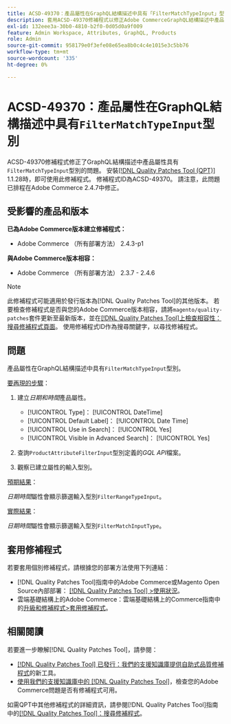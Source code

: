 ```yaml
---
title: ACSD-49370：產品屬性在GraphQL結構描述中具有「FilterMatchTypeInput」型別
description: 套用ACSD-49370修補程式以修正Adobe CommerceGraphQL結構描述中產品屬性具有「FilterMatchTypeInput」型別的問題。
exl-id: 132eee3a-30b0-4810-b2f0-0d05d0a9f009
feature: Admin Workspace, Attributes, GraphQL, Products
role: Admin
source-git-commit: 958179e0f3efe08e65ea8b0c4c4e1015e3c5bb76
workflow-type: tm+mt
source-wordcount: '335'
ht-degree: 0%

---
```


# ACSD-49370：產品屬性在GraphQL結構描述中具有`FilterMatchTypeInput`型別

ACSD-49370修補程式修正了GraphQL結構描述中產品屬性具有`FilterMatchTypeInput`型別的問題。 安裝[[!DNL Quality Patches Tool (QPT)]](/help/announcements/adobe-commerce-announcements/magento-quality-patches-released-new-tool-to-self-serve-quality-patches.md) 1.1.28時，即可使用此修補程式。 修補程式ID為ACSD-49370。 請注意，此問題已排程在Adobe Commerce 2.4.7中修正。

## 受影響的產品和版本

**已為Adobe Commerce版本建立修補程式：**

* Adobe Commerce （所有部署方法） 2.4.3-p1

**與Adobe Commerce版本相容：**

* Adobe Commerce （所有部署方法） 2.3.7 - 2.4.6

>[!NOTE]
>
>此修補程式可能適用於發行版本為[!DNL Quality Patches Tool]的其他版本。 若要檢查修補程式是否與您的Adobe Commerce版本相容，請將`magento/quality-patches`套件更新至最新版本，並在[[!DNL Quality Patches Tool]上檢查相容性：搜尋修補程式頁面](https://experienceleague.adobe.com/tools/commerce-quality-patches/index.html)。 使用修補程式ID作為搜尋關鍵字，以尋找修補程式。

## 問題

產品屬性在GraphQL結構描述中具有`FilterMatchTypeInput`型別。

<u>要再現的步驟</u>：

1. 建立&#x200B;*日期和時間*&#x200B;產品屬性。

   * [!UICONTROL Type]： [!UICONTROL DateTime]
   * [!UICONTROL Default Label]： [!UICONTROL Date Time]
   * [!UICONTROL Use in Search]： [!UICONTROL Yes]
   * [!UICONTROL Visible in Advanced Search]： [!UICONTROL Yes]

1. 查詢`ProductAttributeFilterInput`型別定義的&#x200B;*GQL API*&#x200B;檔案。
1. 觀察已建立屬性的輸入型別。

<u>預期結果</u>：

*日期時間*&#x200B;屬性會顯示篩選輸入型別`FilterRangeTypeInput`。

<u>實際結果</u>：

*日期時間*&#x200B;屬性會顯示篩選輸入型別`FilterMatchInputType`。

## 套用修補程式

若要套用個別修補程式，請根據您的部署方法使用下列連結：

* [!DNL Quality Patches Tool]指南中的Adobe Commerce或Magento Open Source內部部署： [[!DNL Quality Patches Tool] >使用狀況](https://experienceleague.adobe.com/docs/commerce-operations/tools/quality-patches-tool/usage.html)。
* 雲端基礎結構上的Adobe Commerce：雲端基礎結構上的Commerce指南中的[升級和修補程式>套用修補程式](https://experienceleague.adobe.com/docs/commerce-cloud-service/user-guide/develop/upgrade/apply-patches.html)。

## 相關閱讀

若要進一步瞭解[!DNL Quality Patches Tool]，請參閱：

* [[!DNL Quality Patches Tool] 已發行：我們的支援知識庫提供自助式品質修補程式](/help/announcements/adobe-commerce-announcements/magento-quality-patches-released-new-tool-to-self-serve-quality-patches.md)的新工具。
* [使用我們的支援知識庫中的 [!DNL Quality Patches Tool]](/help/support-tools/patches-available-in-qpt-tool/check-patch-for-magento-issue-with-magento-quality-patches.md)，檢查您的Adobe Commerce問題是否有修補程式可用。

如需QPT中其他修補程式的詳細資訊，請參閱[!DNL Quality Patches Tool]指南中的[[!DNL Quality Patches Tool]：搜尋修補程式](https://experienceleague.adobe.com/tools/commerce-quality-patches/index.html)。
